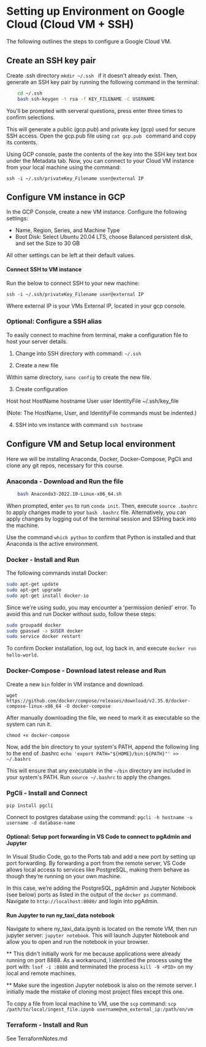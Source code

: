 # Setting up Environment on Google Cloud (Cloud VM + SSH)

The following outlines the steps to configure a Google Cloud VM.

## Create an SSH key pair
Create .ssh directory `mkdir ~/.ssh ` if it doesn't already exist. Then, generate an SSH key pair by running the following command in the terminal: 

```bash
    cd ~/.ssh
    bash ssh-keygen -t rsa -f KEY_FILENAME -C USERNAME
```
You'll be prompted with serveral questions, press enter three times to confirm selections. 

This will generate a public (gcp.pub) and private key (gcp) used for secure SSH access. Open the gcp.pub file using `cat gcp.pub ` command and copy its contents. 

Using GCP console, paste the contents of the key into the SSH key text box under the Metadata tab. Now, you can connect to your Cloud VM instance from your local machine using the command:

`ssh -i ~/.ssh/privateKey_Filename user@external IP`

## Configure VM instance in GCP
In the GCP Console, create a new VM instance. Configure the following settings:
- Name, Region, Series, and Machine Type
- Boot Disk: Select Ubuntu 20.04 LTS, choose Balanced persistent disk, and set the Size to 30 GB

All other settings can be left at their default values.

#### Connect SSH to VM instance

Run the below to connect SSH to your new machine:

`ssh -i ~/.ssh/privateKey_Filename user@external IP `

Where external IP is your VMs External IP, located in your gcp console.

### Optional: Configure a SSH alias

To easily connect to machine from terminal, make a configuration file to host your server details.

1. Change into SSH directory with command:
`~/.ssh`

2. Create a new file

Within same directory, `nano config` to create the new file.

3. Create configuration

Host host
    HostName hostname
    User user
    IdentityFile ~/.ssh/key_file

(Note: The HostName, User, and IdentityFile commands must be indented.)

4. SSH into vm instance with command `ssh hostname`

## Configure VM and Setup local environment

Here we will be installing Anaconda, Docker, Docker-Compose, PgCli and clone any git repos, necessary for this course.

### Anaconda - Download and Run the file
```bash wget https://repo.anaconda.com/archive/Anaconda3-2022.10-Linux-x86_64.sh 
    bash Anaconda3-2022.10-Linux-x86_64.sh 
```
When prompted, enter `yes` to run `conda init`. Then, execute `source .bashrc ` to apply changes made to your `bash .bashrc` file. Alternatively, you can apply changes by logging out of the terminal session and SSHing back into the machine.

Use the command `which python` to confirm that Python is installed and that Anaconda is the active environment.

### Docker - Install and Run

The following commands install Docker:

```bash 
sudo apt-get update
sudo apt-get upgrade
sudo apt-get install docker-io
```

Since we're using sudo, you may encounter a 'permission denied' error. To avoid this and run Docker without sudo, follow these steps:

```bash
sudo groupadd docker
sudo gpasswd -a $USER docker
sudo service docker restart
```

To confirm Docker installation, log out, log back in, and execute `docker run hello-world`.

### Docker-Compose - Download latest release and Run

Create a new `bin` folder in VM instance and download.

`wget https://github.com/docker/compose/releases/download/v2.35.0/docker-compose-linux-x86_64 -O docker-compose`

After manually downloading the file, we need to mark it as executable so the system can run it.

`chmod +x docker-compose`

Now, add the bin directory to your system's PATH, append the following ling to the end of .bashrc `echo 'export PATH="${HOME}/bin:${PATH}"' >> ~/.bashrc`

This will ensure that any executable in the `~/bin` directory are included in your system's PATH. Run `source ~/.bashrc` to apply the changes.

### PgCli - Install and Connect

``` pip install pgcli ```

Connect to postgres database using the command:
`pgcli -h hostname -u username -d database-name`

#### Optional: Setup port forwarding in VS Code to connect to pgAdmin and Jupyter

In Visual Studio Code, go to the Ports tab and add a new port by setting up port forwarding. By forwarding a port from the remote server, VS Code allows local access to services like PostgreSQL, making them behave as though they’re running on your own machine.

In this case, we’re adding the PostgreSQL, pgAdmin and Jupyter Notebook (see below) ports as listed in the output of the `docker ps` command. Navigate to `http://localhost:8080/` and login into pgAdmin. 

#### Run Jupyter to run ny_taxi_data notebook

Navigate to where ny_taxi_data.ipynb is located on the remote VM, then run jupyter server: `jupyter notebook`. This will launch Jupyter Notebook and allow you to open and run the notebook in your browser.

** This didn't initially work for me because applications were already running on port 8888. As a workaround, I identified the process using the port with: `lsof -i :8888` and terminated the process `kill -9 <PID>` on my local and remote machines. 

** Make sure the ingestion Jupyter notebook is also on the remote server. I initially made the mistake of cloning most project files except this one.

To copy a file from local machine to VM, use the `scp` command:
`scp /path/to/local/ingest_file.ipynb username@vm_external_ip:/path/on/vm`

### Terraform - Install and Run
See TerraformNotes.md





